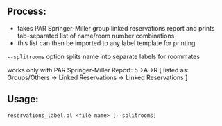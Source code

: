 ## Process:

- takes PAR Springer-Miller group linked reservations report and prints tab-separated list of name/room number combinations
- this list can then be imported to any label template for printing

`--splitrooms` option splits name into separate labels for roommates

works only with PAR Springer-Miller Report: 5->A->R [ listed as: Groups/Others -> Linked Reservations -> Linked Reservations ]

## Usage:  

`reservations_label.pl <file name> [--splitrooms]`


